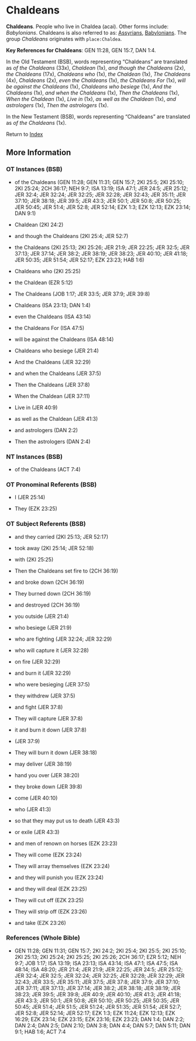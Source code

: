 # Chaldeans
**Chaldeans**. 
People who live in Chaldea (acai). 
Other forms include: 
*Babylonians*. 
Chaldeans is also referred to as: 
[Assyrians](group:Assyria.md), [Babylonians](group:Babylon.md). 
The group _Chaldeans_ originates with `place:Chaldea`. 


**Key References for Chaldeans**: 
GEN 11:28, GEN 15:7, DAN 1:4. 


In the Old Testament (BSB), words representing “Chaldeans” are translated as 
*of the Chaldeans* (33x), *Chaldean* (1x), *and though the Chaldeans* (2x), *the Chaldeans* (17x), *Chaldeans who* (1x), *the Chaldean* (1x), *The Chaldeans* (4x), *Chaldeans* (2x), *even the Chaldeans* (1x), *the Chaldeans For* (1x), *will be against the Chaldeans* (1x), *Chaldeans who besiege* (1x), *And the Chaldeans* (1x), *and when the Chaldeans* (1x), *Then the Chaldeans* (1x), *When the Chaldean* (1x), *Live in* (1x), *as well as the Chaldean* (1x), *and astrologers* (1x), *Then the astrologers* (1x). 


In the New Testament (BSB), words representing “Chaldeans” are translated as 
*of the Chaldeans* (1x). 


Return to [Index](00-Index.md)

## More Information

### OT Instances (BSB)

* of the Chaldeans (GEN 11:28; GEN 11:31; GEN 15:7; 2KI 25:5; 2KI 25:10; 2KI 25:24; 2CH 36:17; NEH 9:7; ISA 13:19; ISA 47:1; JER 24:5; JER 25:12; JER 32:4; JER 32:24; JER 32:25; JER 32:28; JER 32:43; JER 35:11; JER 37:10; JER 38:18; JER 39:5; JER 43:3; JER 50:1; JER 50:8; JER 50:25; JER 50:45; JER 51:4; JER 52:8; JER 52:14; EZK 1:3; EZK 12:13; EZK 23:14; DAN 9:1)

* Chaldean (2KI 24:2)

* and though the Chaldeans (2KI 25:4; JER 52:7)

* the Chaldeans (2KI 25:13; 2KI 25:26; JER 21:9; JER 22:25; JER 32:5; JER 37:13; JER 37:14; JER 38:2; JER 38:19; JER 38:23; JER 40:10; JER 41:18; JER 50:35; JER 51:54; JER 52:17; EZK 23:23; HAB 1:6)

* Chaldeans who (2KI 25:25)

* the Chaldean (EZR 5:12)

* The Chaldeans (JOB 1:17; JER 33:5; JER 37:9; JER 39:8)

* Chaldeans (ISA 23:13; DAN 1:4)

* even the Chaldeans (ISA 43:14)

* the Chaldeans For (ISA 47:5)

* will be against the Chaldeans (ISA 48:14)

* Chaldeans who besiege (JER 21:4)

* And the Chaldeans (JER 32:29)

* and when the Chaldeans (JER 37:5)

* Then the Chaldeans (JER 37:8)

* When the Chaldean (JER 37:11)

* Live in (JER 40:9)

* as well as the Chaldean (JER 41:3)

* and astrologers (DAN 2:2)

* Then the astrologers (DAN 2:4)



### NT Instances (BSB)

* of the Chaldeans (ACT 7:4)



### OT Pronominal Referents (BSB)

* I (JER 25:14)

* They (EZK 23:25)



### OT Subject Referents (BSB)

* and they carried (2KI 25:13; JER 52:17)

* took away (2KI 25:14; JER 52:18)

* with (2KI 25:25)

* Then the Chaldeans set fire to (2CH 36:19)

* and broke down (2CH 36:19)

* They burned down (2CH 36:19)

* and destroyed (2CH 36:19)

* you outside (JER 21:4)

* who besiege (JER 21:9)

* who are fighting (JER 32:24; JER 32:29)

* who will capture it (JER 32:28)

* on fire (JER 32:29)

* and burn it (JER 32:29)

* who were besieging (JER 37:5)

* they withdrew (JER 37:5)

* and fight (JER 37:8)

* They will capture (JER 37:8)

* it and burn it down (JER 37:8)

*  (JER 37:9)

* They will burn it down (JER 38:18)

* may deliver (JER 38:19)

* hand you over (JER 38:20)

* they broke down (JER 39:8)

* come (JER 40:10)

* who (JER 41:3)

* so that they may put us to death (JER 43:3)

* or exile (JER 43:3)

* and men of renown on horses (EZK 23:23)

* They will come (EZK 23:24)

* They will array themselves (EZK 23:24)

* and they will punish you (EZK 23:24)

* and they will deal (EZK 23:25)

* They will cut off (EZK 23:25)

* They will strip off (EZK 23:26)

* and take (EZK 23:26)



### References (Whole Bible)

* GEN 11:28; GEN 11:31; GEN 15:7; 2KI 24:2; 2KI 25:4; 2KI 25:5; 2KI 25:10; 2KI 25:13; 2KI 25:24; 2KI 25:25; 2KI 25:26; 2CH 36:17; EZR 5:12; NEH 9:7; JOB 1:17; ISA 13:19; ISA 23:13; ISA 43:14; ISA 47:1; ISA 47:5; ISA 48:14; ISA 48:20; JER 21:4; JER 21:9; JER 22:25; JER 24:5; JER 25:12; JER 32:4; JER 32:5; JER 32:24; JER 32:25; JER 32:28; JER 32:29; JER 32:43; JER 33:5; JER 35:11; JER 37:5; JER 37:8; JER 37:9; JER 37:10; JER 37:11; JER 37:13; JER 37:14; JER 38:2; JER 38:18; JER 38:19; JER 38:23; JER 39:5; JER 39:8; JER 40:9; JER 40:10; JER 41:3; JER 41:18; JER 43:3; JER 50:1; JER 50:8; JER 50:10; JER 50:25; JER 50:35; JER 50:45; JER 51:4; JER 51:5; JER 51:24; JER 51:35; JER 51:54; JER 52:7; JER 52:8; JER 52:14; JER 52:17; EZK 1:3; EZK 11:24; EZK 12:13; EZK 16:29; EZK 23:14; EZK 23:15; EZK 23:16; EZK 23:23; DAN 1:4; DAN 2:2; DAN 2:4; DAN 2:5; DAN 2:10; DAN 3:8; DAN 4:4; DAN 5:7; DAN 5:11; DAN 9:1; HAB 1:6; ACT 7:4



